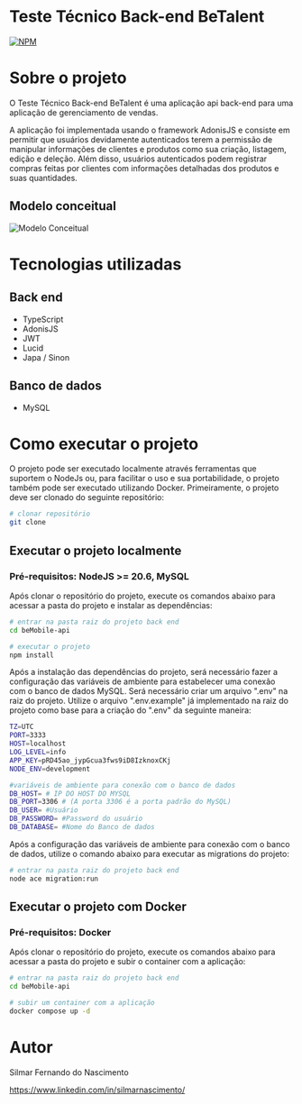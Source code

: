 # Teste Técnico Back-end BeTalent 
[![NPM](https://img.shields.io/npm/l/react)](https://github.com/devsuperior/sds1-wmazoni/blob/master/LICENSE) 

# Sobre o projeto

O Teste Técnico Back-end BeTalent é uma aplicação api back-end para uma aplicação de gerenciamento de vendas.   

A aplicação foi implementada usando o framework AdonisJS e consiste em  permitir que usuários devidamente autenticados terem a permissão de manipular informações de clientes e produtos como sua criação, listagem, edição e deleção. Além disso, usuários autenticados podem registrar compras feitas por clientes com informações detalhadas dos produtos e suas quantidades.

## Modelo conceitual
![Modelo Conceitual]('assets\diagram_ER.png')

# Tecnologias utilizadas
## Back end
- TypeScript
- AdonisJS
- JWT
- Lucid
- Japa / Sinon

## Banco de dados
- MySQL

# Como executar o projeto

O projeto pode ser executado localmente através ferramentas que suportem o NodeJs ou, para facilitar o uso e sua portabilidade, o projeto também pode ser executado utilizando Docker. Primeiramente, o projeto deve ser clonado do seguinte repositório:

```bash
# clonar repositório
git clone 
```

## Executar o projeto localmente
### Pré-requisitos: NodeJS >= 20.6, MySQL 

Após clonar o repositório do projeto, execute os comandos abaixo para acessar a pasta do projeto e instalar as dependências:

```bash
# entrar na pasta raiz do projeto back end
cd beMobile-api

# executar o projeto
npm install
```

Após a instalação das dependências do projeto, será necessário fazer a configuração das variáveis de ambiente para estabelecer uma conexão com o banco de dados MySQL. Será necessário criar um arquivo ".env" na raiz do projeto. Utilize o arquivo ".env.example" já implementado na raiz do projeto como base para a criação do ".env" da seguinte maneira:

```bash
TZ=UTC
PORT=3333
HOST=localhost
LOG_LEVEL=info
APP_KEY=pRD45ao_jypGcua3fws9iD8IzknoxCKj
NODE_ENV=development

#variáveis de ambiente para conexão com o banco de dados
DB_HOST= # IP DO HOST DO MYSQL
DB_PORT=3306 # (A porta 3306 é a porta padrão do MySQL)
DB_USER= #Usuário
DB_PASSWORD= #Password do usuário
DB_DATABASE= #Nome do Banco de dados
```

Após a configuração das variáveis de ambiente para conexão com o banco de dados, utilize o comando abaixo para executar as migrations do projeto:

```bash
# entrar na pasta raiz do projeto back end
node ace migration:run
```

## Executar o projeto com Docker
### Pré-requisitos: Docker

Após clonar o repositório do projeto, execute os comandos abaixo para acessar a pasta do projeto e subir o container com a aplicação:

```bash
# entrar na pasta raiz do projeto back end
cd beMobile-api

# subir um container com a aplicação
docker compose up -d
```

# Autor

Silmar Fernando do Nascimento

https://www.linkedin.com/in/silmarnascimento/
